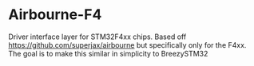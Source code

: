 # Airbourne-F4

Driver interface layer for STM32F4xx chips. Based off https://github.com/superjax/airbourne but specifically only for the F4xx. The goal is to make this similar in simplicity to BreezySTM32
